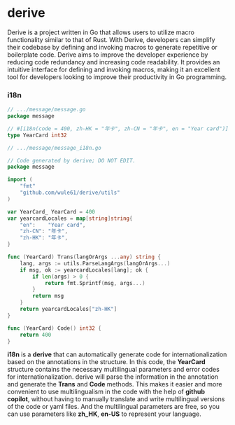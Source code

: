 # derive

Derive is a project written in Go that allows users to utilize macro functionality similar to that of Rust. With Derive, developers can simplify their codebase by defining and invoking macros to generate repetitive or boilerplate code. Derive aims to improve the developer experience by reducing code redundancy and increasing code readability. It provides an intuitive interface for defining and invoking macros, making it an excellent tool for developers looking to improve their productivity in Go programming.

### i18n


```go
// .../message/message.go
package message

// #[i18n(code = 400, zh-HK = "年卡", zh-CN = "年卡", en = "Year card")]
type YearCard int32
```

```go
// .../message/message_i18n.go

// Code generated by derive; DO NOT EDIT.
package message

import (
	"fmt"
	"github.com/wule61/derive/utils"
)

var YearCard_ YearCard = 400
var yearcardLocales = map[string]string{
	"en":    "Year card",
	"zh-CN": "年卡",
	"zh-HK": "年卡",
}

func (YearCard) Trans(langOrArgs ...any) string {
	lang, args := utils.ParseLangArgs(langOrArgs...)
	if msg, ok := yearcardLocales[lang]; ok {
		if len(args) > 0 {
			return fmt.Sprintf(msg, args...)
		}
		return msg
	}
	return yearcardLocales["zh-HK"]
}

func (YearCard) Code() int32 {
	return 400
}
```

**i18n** is a **derive** that can automatically generate code for internationalization based on the annotations in the structure. In this code, the **YearCard** structure contains the necessary multilingual parameters and error codes for internationalization. derive will parse the information in the annotation and generate the **Trans** and **Code** methods. This makes it easier and more convenient to use multilingualism in the code with the help of **github copilot**, without having to manually translate and write multilingual versions of the code or yaml files. And the multilingual parameters are free, so you can use parameters like **zh_HK**, **en-US** to represent your language.